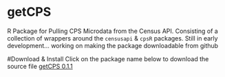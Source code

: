 # getCPS
R Package for Pulling CPS Microdata from the Census API. Consisting of a collection of wrappers around the `censusapi` & `cpsR` packages.
Still in early development... working on making the package downloadable from github


#Download & Install
Click on the package name below to download the source file
[getCPS 0.1.1](https://github.com/aisolori/getCPS/releases/download/getCPS-package/getCPS_0.1.1.tar.gz)

